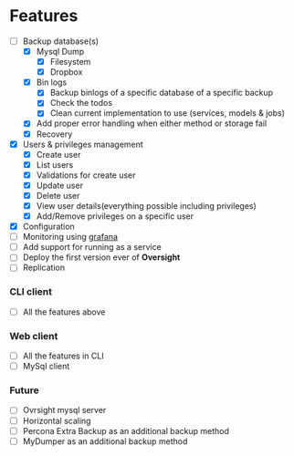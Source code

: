 # Features
- [ ] Backup database(s)
  - [x] Mysql Dump
    - [x] Filesystem
    - [x] Dropbox
  - [x] Bin logs
    - [x] Backup binlogs of a specific database of a specific backup
    - [x] Check the todos
    - [x] Clean current implementation to use (services, models & jobs)
  - [x] Add proper error handling when either method or storage fail
  - [x] Recovery
- [x] Users & privileges management
  - [x] Create user
  - [x] List users
  - [x] Validations for create user
  - [x] Update user
  - [x] Delete user
  - [x] View user details(everything possible including privileges)
  - [x] Add/Remove privileges on a specific user
- [x] Configuration
- [ ] Monitoring using [grafana](https://grafana.com/grafana/dashboards/)
- [ ] Add support for running as a service
- [ ] Deploy the first version ever of **Oversight**
- [ ] Replication

### CLI client
- [ ] All the features above

### Web client
- [ ] All the features in CLI
- [ ] MySql client

### Future
- [ ] Ovrsight mysql server <!-- Creating an ovrsight managed Mysql database server from scratch -->
- [ ] Horizontal scaling
- [ ] Percona Extra Backup as an additional backup method
- [ ] MyDumper as an additional backup method